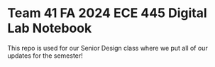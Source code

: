 # Team 41 FA 2024 ECE 445 Digital Lab Notebook

This repo is used for our Senior Design class where we put all of our updates for the semester!
